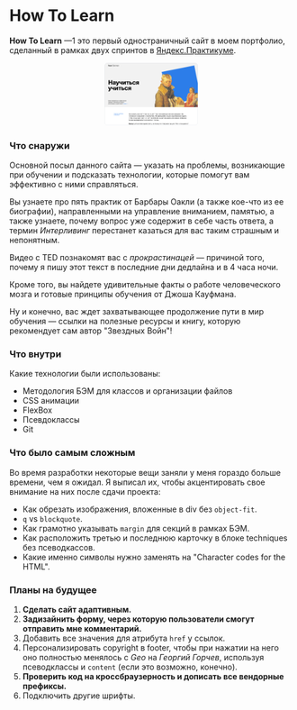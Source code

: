 # How To Learn

**How To Learn** —1 это первый одностраничный сайт в моем портфолио, сделанный в рамках двух спринтов в [Яндекс.Практикуме](https://praktikum.yandex.ru/).


<p align="center" width="100%">
    <img width="33%" src="./README_COVER.png"">
</p>



### Что снаружи

Основной посыл данного сайта — указать на проблемы, возникающие при обучении и подсказать технологии, которые помогут вам эффективно с ними справляться.

Вы узнаете про пять практик от Барбары Оакли (а также кое-что из ее биографии), направленными на управление вниманием, памятью, а также узнаете, почему вопрос уже содержит в себе часть ответа, а термин *Интерливинг* перестанет казаться для вас таким страшным и непонятным.

Видео с TED познакомят вас с *прокрастинацей* — причиной того, почему я пишу этот текст в последние дни дедлайна и в 4 часа ночи.

Кроме того, вы найдете удивительные факты о работе человеческого мозга и готовые принципы обучения от Джоша Кауфмана.

Ну и конечно, вас ждет захватывающее продолжение пути в мир обучения — ссылки на полезные ресурсы и книгу, которую рекомендует сам автор "Звездных Войн"!

### Что внутри

Какие технологии были использованы:
  - Методология БЭМ для классов и организации файлов
  - CSS анимации
  - FlexBox
  - Псевдоклассы
  - Git

### Что было самым сложным

Во время разработки некоторые вещи заняли у меня гораздо больше времени, чем я ожидал. Я выписал их, чтобы акцентировать свое внимание на них после сдачи проекта:
  - Как обрезать изображения, вложенные в div без `object-fit`.
  - `q` vs `blockquote`.
  - Как грамотно указывать `margin` для секций в рамках БЭМ.
  - Как расположить третью и последнюю карточку в блоке techniques без псеводкассов.
  - Какие именно символы нужно заменять на "Сharacter codes for the HTML".

### Планы на будущее

1. **Сделать сайт адаптивным.**
2. **Задизайнить форму, через которую пользователи смогут отправить мне комментарий.**
2. Добавить все значения для атрибута `href` у ссылок.
3. Персонализировать copyright в footer, чтобы при нажатии на него оно полностью менялось с *Geo* на *Георгий Горчев*, используя псеводклассы и `content` (если это возможно, конечно).
4. **Проверить код на кроссбраузерность и дописать все вендорные префиксы.**
5. Подключить другие шрифты.


